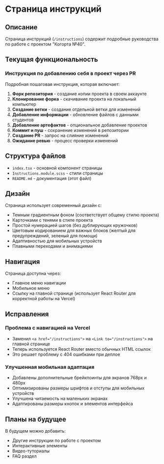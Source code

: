 # Страница инструкций

## Описание

Страница инструкций (`/instructions`) содержит подробные руководства по работе с проектом "Когорта №40".

## Текущая функциональность

### Инструкция по добавлению себя в проект через PR

Подробная пошаговая инструкция, которая включает:

1. **Форк репозитория** - создание копии проекта в своем аккаунте
2. **Клонирование форка** - скачивание проекта на локальный компьютер
3. **Создание ветки** - создание отдельной ветки для изменений
4. **Добавление информации** - обновление файлов с данными студентов
5. **Добавление артефактов** - опциональное добавление проектов
6. **Коммит и пуш** - сохранение изменений в репозитории
7. **Создание PR** - запрос на слияние изменений
8. **Ожидание ревью** - процесс проверки изменений

## Структура файлов

- `index.tsx` - основной компонент страницы
- `Instructions.module.scss` - стили страницы
- `README.md` - документация (этот файл)

## Дизайн

Страница использует современный дизайн с:

- Темным градиентным фоном (соответствует общему стилю проекта)
- Карточками с тенями в стиле проекта
- Простой нумерацией шагов (без дублирующих кружочков)
- Цветовым кодированием для важных блоков (желтый для предупреждений, зеленый для помощи)
- Адаптивностью для мобильных устройств
- Плавными переходами и анимациями

## Навигация

Страница доступна через:

- Главное меню навигации
- Мобильное меню
- Ссылку на главной странице (использует React Router для корректной работы на Vercel)

## Исправления

### Проблема с навигацией на Vercel

- Заменил `<a href="/instructions">` на `<Link to="/instructions">` на главной странице
- Теперь используется React Router вместо обычных HTML ссылок
- Это решает проблему с 404 ошибками при деплое

### Улучшенная мобильная адаптация

- Добавлены дополнительные брейкпоинты для экранов 768px и 480px
- Оптимизированы размеры шрифтов и отступы для мобильных устройств
- Улучшена читаемость на маленьких экранах
- Адаптированы размеры кнопок и элементов интерфейса

## Планы на будущее

В будущем можно добавить:

- Другие инструкции по работе с проектом
- Интерактивные элементы
- Видео-туториалы
- FAQ раздел
